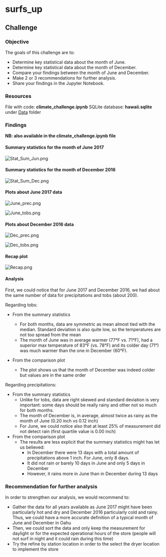 # surfs_up

## Challenge

### Objective

The goals of this challenge are to:

- Determine key statistical data about the month of June.
- Determine key statistical data about the month of December.
- Compare your findings between the month of June and December.
- Make 2 or 3 recommendations for further analysis.
- Share your findings in the Jupyter Notebook.

### Resources

File with code: **climate_challenge.ipynb**
SQLite database: **hawaii.sqlite** under [Data](Data/) folder

### Findings

**NB: also available in the climate_challenge.ipynb file**

#### Summary statistics for the month of June 2017

![Stat_Sum_Jun.png](Images/Stat_Sum_Jun.png)

#### Summary statistics for the month of December 2016

![Stat_Sum_Dec.png](Images/Stat_Sum_Dec.png)

#### Plots about June 2017 data

![June_prec.png](Images/June_prec.png)

![June_tobs.png](Images/June_tobs.png)

#### Plots about December 2016 data

![Dec_prec.png](Images/Dec_prec.png)

![Dec_tobs.png](Images/Dec_tobs.png)

#### Recap plot

![Recap.png](Images/Recap.png)

#### Analysis

First, we could notice that for June 2017 and December 2016, we had about the same number of data for precipitations and tobs (about 200).

Regarding tobs:
- From the summary statistics
    - For both months, data are symmetric as mean almost tied with the median. Standard deviation is also quite low, so the temperatures are not too spread from the mean
    - The month of June was in average warmer (77°F vs. 71°F), had a superior max temperature of 83°F (vs. 78°F) and its colder day (71°) was much warmer than the one in December (60°F).

- From the comparison plot
    - The plot shows us that the month of December was indeed colder but values are in the same order


Regarding precipitations:
- From the summary statistics
    - Unlike for tobs, data are right skewed and standard deviation is very important: some days should be really rainy and other not so much for both months.
    - The month of December is, in average, almost twice as rainy as the month of June (0.20 inch vs 0.12 inch)
    - For June, we could notice also that at least 25% of measurement did not detect rain (first quartile value is 0.00 inch)
- From the comparison plot
    - The results are less explicit that the summary statistics might has let us believed:
        - In December there were 13 days with a total amount of precipitations above 1 inch. For June, only 8 days.
        - It did not rain or barely 10 days in June and only 5 days in December
        - However, it rains more in June than in December during 13 days

### Recommendation for further analysis

In order to strengthen our analysis, we would recommend to:
 - Gather the data for all years available as June 2017 might have been particularly hot and dry and December 2016 particularly cold and rainy. Thus, we could have a more accurate definition of a typical month of June and December in Oahu 
 - Then, we could sort the data and only keep the measurement for daylight or for the expected operational hours of the store (people will not surf in night and it could rain during this time) 
 - Try the refine by station location in order to the select the dryer location to implement the store
